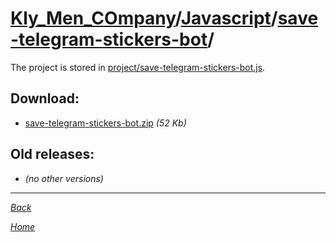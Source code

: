 ﻿# [Kly_Men_COmpany](https://github.com/aleksusklim/Kly_Men_COmpany "Kly_Men_COmpany")/[Javascript](https://github.com/aleksusklim/Kly_Men_COmpany/tree/master/Javascript "Kly_Men_COmpany/Javascript/")/[save-telegram-stickers-bot](https://github.com/aleksusklim/save-telegram-stickers-bot "Kly_Men_COmpany/Javascript/save-telegram-stickers-bot/")/

The project is stored in [project/save-telegram-stickers-bot.js](./project/save-telegram-stickers-bot.js).

## Download:

- [save-telegram-stickers-bot.zip](http://klimaleksus.narod.ru/Files/4/save-telegram-stickers-bot.zip) _(52 Kb)_

## Old releases:

- _(no other versions)_






---

_[Back](https://github.com/aleksusklim/Kly_Men_COmpany/tree/master/Javascript "Kly_Men_COmpany/Javascript/")_

_[Home](https://github.com/aleksusklim/Kly_Men_COmpany "Kly_Men_COmpany")_
